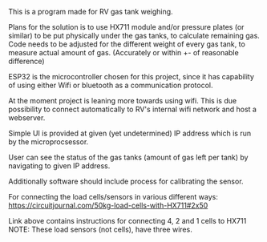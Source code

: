 This is a program made for RV gas tank weighing. 

Plans for the solution is to use HX711 module and/or pressure plates (or similar)
to be put physically under the gas tanks, to calculate remaining gas. Code needs to be adjusted 
for the different weight of every gas tank, to measure actual amount of gas. (Accurately or within +- of 
reasonable difference)

ESP32 is the microcontroller chosen for this project, since it has capability of using either Wifi or 
bluetooth as a communication protocol. 

At the moment project is leaning more towards using wifi. This is due possibility to connect automatically 
to RV's internal wifi network and host a webserver.

Simple UI is provided at given (yet undetermined) IP address which is run by the microprocsessor. 

User can see the status of the gas tanks (amount of gas left per tank) by navigating to given IP address. 

Additionally software should include process for calibrating the sensor. 

For connecting the load cells/sensors in various different ways:
https://circuitjournal.com/50kg-load-cells-with-HX711#2x50

Link above contains instructions for connecting 4, 2 and 1 cells to HX711 
NOTE: These load sensors (not cells), have three wires.
